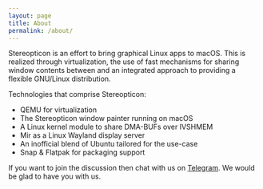```yaml
---
layout: page
title: About
permalink: /about/
---
```


Stereopticon is an effort to bring graphical Linux apps to macOS.
This is realized through virtualization, the use of fast mechanisms for sharing window contents between and an integrated approach to providing a flexible GNU/Linux distribution.

Technologies that comprise Stereopticon:
- QEMU for virtualization
- The Stereopticon window painter running on macOS
- A Linux kernel module to share DMA-BUFs over IVSHMEM
- Mir as a Linux Wayland display server
- An inofficial blend of Ubuntu tailored for the use-case
- Snap & Flatpak for packaging support

If you want to join the discussion then chat with us on [Telegram](https://t.me/LinuxStereopticon). We would be glad to have you with us.
